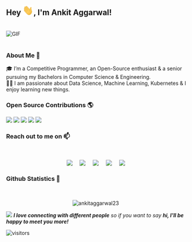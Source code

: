 ## Hey <img src="https://raw.githubusercontent.com/ABSphreak/ABSphreak/master/gifs/Hi.gif" width="29px">, I'm Ankit Aggarwal!
<br>
<img align = "center" alt="GIF" src="https://miro.medium.com/max/875/1*Urc28sbnORGOW5oyohQ06g.gif" width="800" height="370" />
<br><br>

### About Me 🚀
🎓 I’m a Competitive Programmer, an Open-Source enthusiast & a senior pursuing my Bachelors in Computer Science & Engineering. </br>
👨‍💻  I am passionate about Data Science, Machine Learning, Kubernetes & I enjoy learning new things. </br>

### Open Source Contributions 🌎

<a>
   <img src=https://img.shields.io/badge/FBDeveloperCircles-Contributor-brightgreen>
</a>
<a>
   <img src=https://img.shields.io/badge/Microsoft-Contributor-blue>
</a>
<a>
   <img src=https://img.shields.io/badge/Tesseract_Coding-Contributor-orange>
</a>
<a>
   <img src=https://img.shields.io/badge/Hacktoberfest-Contributor-purple>
</a>
<a>
   <img src=https://img.shields.io/badge/Facebook-Contributor-blue>
</a>

<!--
**ankitaggarwal23/ankitaggarwal23** is a ✨ _special_ ✨ repository because its `README.md` (this file) appears on your GitHub profile.

Here are some ideas to get you started:

- 🔭 I’m currently working on ...
- 🌱 I’m currently learning ...
- 👯 I’m looking to collaborate on ...
- 🤔 I’m looking for help with ...
- 💬 Ask me about ...
- 📫 How to reach me: ...
- 😄 Pronouns: ...
- ⚡ Fun fact: ...
-->
### Reach out to me on 📫
<br>
<p align="center">
  <a target="_blank"href="https://www.linkedin.com/in/aggarwalankit23/"><img src="https://img.shields.io/badge/linkedin-%230077B5.svg?&style=for-the-badge&logo=linkedin&logoColor=white" /></a>&nbsp;&nbsp;&nbsp;&nbsp;
  <a target="_blank"href="https://twitter.com/aggarwalankit23"><img src="https://img.shields.io/badge/twitter-%231DA1F2.svg?&style=for-the-badge&logo=twitter&logoColor=white" /></a>&nbsp;&nbsp;&nbsp;&nbsp;
  <a href="mailto:ankitaggarwal23@gmail.com?subject=Hello%20Ankit,%20From%20Github"><img src="https://img.shields.io/badge/gmail-%23D14836.svg?&style=for-the-badge&logo=gmail&logoColor=white" /></a>&nbsp;&nbsp;&nbsp;&nbsp;
  <a href="https://www.instagram.com/im_aggarwal/"><img src="https://img.shields.io/badge/instagram-%23D14836.svg?&style=for-the-badge&logo=instagram&logoColor=pink" /></a>&nbsp;&nbsp;&nbsp;&nbsp;
  <a href="https://hashnode.com/@ankitaggarwal23"><img src="https://img.shields.io/badge/hashnode-%27D1203.svg?&style=for-the-badge&logo=hashnode&logoColor=blue" /></a>&nbsp;&nbsp;&nbsp;&nbsp;
</p>

### Github Statistics 📃
<br>
<p align="center">
<img src = "https://github-readme-stats.vercel.app/api?username=ankitaggarwal23&theme=default&show_icons=true&hide_border=true" alt="ankitaggarwal23" />&nbsp;&nbsp;&nbsp;&nbsp;
</p>

<img src="https://media.giphy.com/media/LnQjpWaON8nhr21vNW/giphy.gif" width="60"> <em><b>I love connecting with different people</b> so if you want to say <b>hi, I'll be happy to meet you more!</b></em>

![visitors](https://visitor-badge.laobi.icu/badge?page_id=ankitaggarwal23.ankitaggarwal23)